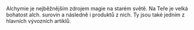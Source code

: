 Alchymie je nejběžnějším zdrojem magie na starém světě. Na Teře je velká bohatost alch. surovin a následně i produktů z nich. Ty jsou také jedním z hlavních vývozních artiklů.